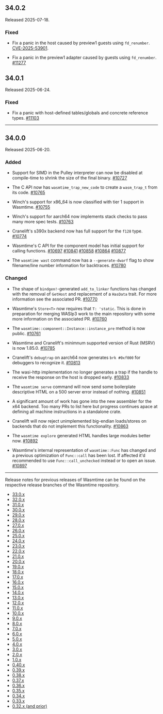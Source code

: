 ## 34.0.2

Released 2025-07-18.

### Fixed

* Fix a panic in the host caused by preview1 guests using `fd_renumber`.
  [CVE-2025-53901](https://github.com/bytecodealliance/wasmtime/security/advisories/GHSA-fm79-3f68-h2fc).

* Fix a panic in the preview1 adapter caused by guests using `fd_renumber`.
  [#11277](https://github.com/bytecodealliance/wasmtime/pull/11277)

## 34.0.1

Released 2025-06-24.

### Fixed

* Fix a panic with host-defined tables/globals and concrete reference
  types.
  [#11103](https://github.com/bytecodealliance/wasmtime/pull/11103)

--------------------------------------------------------------------------------

## 34.0.0

Released 2025-06-20.

### Added

* Support for SIMD in the Pulley interpreter can now be disabled at compile-time
  to shrink the size of the final binary.
  [#10727](https://github.com/bytecodealliance/wasmtime/pull/10727)

* The C API now has `wasmtime_trap_new_code` to create a `wasm_trap_t` from
  its code.
  [#10765](https://github.com/bytecodealliance/wasmtime/pull/10765)

* Winch's support for x86\_64 is now classified with tier 1 support in Wasmtime.
  [#10755](https://github.com/bytecodealliance/wasmtime/pull/10755)

* Winch's support for aarch64 now implements stack checks to pass many more spec
  tests.
  [#10763](https://github.com/bytecodealliance/wasmtime/pull/10763)

* Cranelift's s390x backend now has full support for the `f128` type.
  [#10774](https://github.com/bytecodealliance/wasmtime/pull/10774)

* Wasmtime's C API for the component model has initial support for calling
  functions.
  [#10697](https://github.com/bytecodealliance/wasmtime/pull/10697)
  [#10841](https://github.com/bytecodealliance/wasmtime/pull/10841)
  [#10858](https://github.com/bytecodealliance/wasmtime/pull/10858)
  [#10864](https://github.com/bytecodealliance/wasmtime/pull/10864)
  [#10877](https://github.com/bytecodealliance/wasmtime/pull/10877)

* The `wasmtime wast` command now has a `--generate-dwarf` flag to show
  filename/line number information for backtraces.
  [#10780](https://github.com/bytecodealliance/wasmtime/pull/10780)

### Changed

* The shape of `bindgen!`-generated `add_to_linker` functions has changed with
  the removal of `GetHost` and replacement of a `HasData` trait. For more
  information see the associated PR.
  [#10770](https://github.com/bytecodealliance/wasmtime/pull/10770)

* Wasmtime's `Store<T>` now requires that `T: 'static`. This is done in
  preparation for merging WASIp3 work to the main repository with some more
  information on the associated PR.
  [#10760](https://github.com/bytecodealliance/wasmtime/pull/10760)

* The `wasmtime::component::Instance::instance_pre` method is now public.
  [#10761](https://github.com/bytecodealliance/wasmtime/pull/10761)

* Wasmtime and Cranelift's minimnum supported version of Rust (MSRV) is now
  1.85.0.
  [#10785](https://github.com/bytecodealliance/wasmtime/pull/10785)

* Cranelift's `debugtrap` on aarch64 now generates `brk #0xf000` for debuggers
  to recognize it.
  [#10813](https://github.com/bytecodealliance/wasmtime/pull/10813)

* The wasi-http implementation no longer generates a trap if the handle to
  receive the response on the host is dropped early.
  [#10833](https://github.com/bytecodealliance/wasmtime/pull/10833)

* The `wasmtime serve` command will now send some boilerplate descriptive HTML
  on a 500 server error instead of nothing.
  [#10851](https://github.com/bytecodealliance/wasmtime/pull/10851)

* A significant amount of work has gone into the new assembler for the x64
  backend. Too many PRs to list here but progress continues apace at defining
  all machine instructions in a standalone crate.

* Cranelift will now reject unimplemented big-endian loads/stores on backends
  that do not implement this functionality.
  [#10863](https://github.com/bytecodealliance/wasmtime/pull/10863)

* The `wasmtime explore` generated HTML handles large modules better now.
  [#10892](https://github.com/bytecodealliance/wasmtime/pull/10892)

* Wasmtime's internal representation of `wasmtime::Func` has changed and a
  previous optimization of `Func::call` has been lost. If affected it'd
  recommended to use `Func::call_unchecked` instead or to open an issue.
  [#10897](https://github.com/bytecodealliance/wasmtime/pull/10897)

--------------------------------------------------------------------------------

Release notes for previous releases of Wasmtime can be found on the respective
release branches of the Wasmtime repository.

<!-- ARCHIVE_START -->
* [33.0.x](https://github.com/bytecodealliance/wasmtime/blob/release-33.0.0/RELEASES.md)
* [32.0.x](https://github.com/bytecodealliance/wasmtime/blob/release-32.0.0/RELEASES.md)
* [31.0.x](https://github.com/bytecodealliance/wasmtime/blob/release-31.0.0/RELEASES.md)
* [30.0.x](https://github.com/bytecodealliance/wasmtime/blob/release-30.0.0/RELEASES.md)
* [29.0.x](https://github.com/bytecodealliance/wasmtime/blob/release-29.0.0/RELEASES.md)
* [28.0.x](https://github.com/bytecodealliance/wasmtime/blob/release-28.0.0/RELEASES.md)
* [27.0.x](https://github.com/bytecodealliance/wasmtime/blob/release-27.0.0/RELEASES.md)
* [26.0.x](https://github.com/bytecodealliance/wasmtime/blob/release-26.0.0/RELEASES.md)
* [25.0.x](https://github.com/bytecodealliance/wasmtime/blob/release-25.0.0/RELEASES.md)
* [24.0.x](https://github.com/bytecodealliance/wasmtime/blob/release-24.0.0/RELEASES.md)
* [23.0.x](https://github.com/bytecodealliance/wasmtime/blob/release-23.0.0/RELEASES.md)
* [22.0.x](https://github.com/bytecodealliance/wasmtime/blob/release-22.0.0/RELEASES.md)
* [21.0.x](https://github.com/bytecodealliance/wasmtime/blob/release-21.0.0/RELEASES.md)
* [20.0.x](https://github.com/bytecodealliance/wasmtime/blob/release-20.0.0/RELEASES.md)
* [19.0.x](https://github.com/bytecodealliance/wasmtime/blob/release-19.0.0/RELEASES.md)
* [18.0.x](https://github.com/bytecodealliance/wasmtime/blob/release-18.0.0/RELEASES.md)
* [17.0.x](https://github.com/bytecodealliance/wasmtime/blob/release-17.0.0/RELEASES.md)
* [16.0.x](https://github.com/bytecodealliance/wasmtime/blob/release-16.0.0/RELEASES.md)
* [15.0.x](https://github.com/bytecodealliance/wasmtime/blob/release-15.0.0/RELEASES.md)
* [14.0.x](https://github.com/bytecodealliance/wasmtime/blob/release-14.0.0/RELEASES.md)
* [13.0.x](https://github.com/bytecodealliance/wasmtime/blob/release-13.0.0/RELEASES.md)
* [12.0.x](https://github.com/bytecodealliance/wasmtime/blob/release-12.0.0/RELEASES.md)
* [11.0.x](https://github.com/bytecodealliance/wasmtime/blob/release-11.0.0/RELEASES.md)
* [10.0.x](https://github.com/bytecodealliance/wasmtime/blob/release-10.0.0/RELEASES.md)
* [9.0.x](https://github.com/bytecodealliance/wasmtime/blob/release-9.0.0/RELEASES.md)
* [8.0.x](https://github.com/bytecodealliance/wasmtime/blob/release-8.0.0/RELEASES.md)
* [7.0.x](https://github.com/bytecodealliance/wasmtime/blob/release-7.0.0/RELEASES.md)
* [6.0.x](https://github.com/bytecodealliance/wasmtime/blob/release-6.0.0/RELEASES.md)
* [5.0.x](https://github.com/bytecodealliance/wasmtime/blob/release-5.0.0/RELEASES.md)
* [4.0.x](https://github.com/bytecodealliance/wasmtime/blob/release-4.0.0/RELEASES.md)
* [3.0.x](https://github.com/bytecodealliance/wasmtime/blob/release-3.0.0/RELEASES.md)
* [2.0.x](https://github.com/bytecodealliance/wasmtime/blob/release-2.0.0/RELEASES.md)
* [1.0.x](https://github.com/bytecodealliance/wasmtime/blob/release-1.0.0/RELEASES.md)
* [0.40.x](https://github.com/bytecodealliance/wasmtime/blob/release-0.40.0/RELEASES.md)
* [0.39.x](https://github.com/bytecodealliance/wasmtime/blob/release-0.39.0/RELEASES.md)
* [0.38.x](https://github.com/bytecodealliance/wasmtime/blob/release-0.38.0/RELEASES.md)
* [0.37.x](https://github.com/bytecodealliance/wasmtime/blob/release-0.37.0/RELEASES.md)
* [0.36.x](https://github.com/bytecodealliance/wasmtime/blob/release-0.36.0/RELEASES.md)
* [0.35.x](https://github.com/bytecodealliance/wasmtime/blob/release-0.35.0/RELEASES.md)
* [0.34.x](https://github.com/bytecodealliance/wasmtime/blob/release-0.34.0/RELEASES.md)
* [0.33.x](https://github.com/bytecodealliance/wasmtime/blob/release-0.33.0/RELEASES.md)
* [0.32.x (and prior)](https://github.com/bytecodealliance/wasmtime/blob/release-0.32.0/RELEASES.md)

